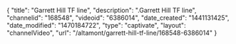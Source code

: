 {
    "title": "Garrett Hill TF line",
    "description": ".Garrett Hill TF line",
    "channelid": "168548",
    "videoid": "6386014",
    "date_created": "1441131425",
    "date_modified": "1470184722",
    "type": "captivate",
    "layout": "channelVideo",
    "url": "\/altamont\/garrett-hill-tf-line\/168548-6386014"
}